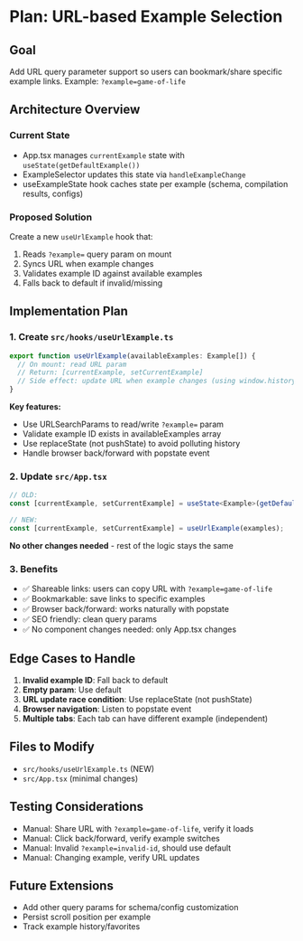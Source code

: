 # Plan: URL-based Example Selection

## Goal
Add URL query parameter support so users can bookmark/share specific example links. Example: `?example=game-of-life`

## Architecture Overview

### Current State
- App.tsx manages `currentExample` state with `useState(getDefaultExample())`
- ExampleSelector updates this state via `handleExampleChange`
- useExampleState hook caches state per example (schema, compilation results, configs)

### Proposed Solution
Create a new `useUrlExample` hook that:
1. Reads `?example=` query param on mount
2. Syncs URL when example changes
3. Validates example ID against available examples
4. Falls back to default if invalid/missing

## Implementation Plan

### 1. Create `src/hooks/useUrlExample.ts`
```typescript
export function useUrlExample(availableExamples: Example[]) {
  // On mount: read URL param
  // Return: [currentExample, setCurrentExample]
  // Side effect: update URL when example changes (using window.history.replaceState)
}
```

**Key features:**
- Use URLSearchParams to read/write `?example=` param
- Validate example ID exists in availableExamples array
- Use replaceState (not pushState) to avoid polluting history
- Handle browser back/forward with popstate event

### 2. Update `src/App.tsx`
```typescript
// OLD:
const [currentExample, setCurrentExample] = useState<Example>(getDefaultExample());

// NEW:
const [currentExample, setCurrentExample] = useUrlExample(examples);
```

**No other changes needed** - rest of the logic stays the same

### 3. Benefits
- ✅ Shareable links: users can copy URL with `?example=game-of-life`
- ✅ Bookmarkable: save links to specific examples
- ✅ Browser back/forward: works naturally with popstate
- ✅ SEO friendly: clean query params
- ✅ No component changes needed: only App.tsx changes

## Edge Cases to Handle

1. **Invalid example ID**: Fall back to default
2. **Empty param**: Use default
3. **URL update race condition**: Use replaceState (not pushState)
4. **Browser navigation**: Listen to popstate event
5. **Multiple tabs**: Each tab can have different example (independent)

## Files to Modify
- `src/hooks/useUrlExample.ts` (NEW)
- `src/App.tsx` (minimal changes)

## Testing Considerations
- Manual: Share URL with `?example=game-of-life`, verify it loads
- Manual: Click back/forward, verify example switches
- Manual: Invalid `?example=invalid-id`, should use default
- Manual: Changing example, verify URL updates

## Future Extensions
- Add other query params for schema/config customization
- Persist scroll position per example
- Track example history/favorites
